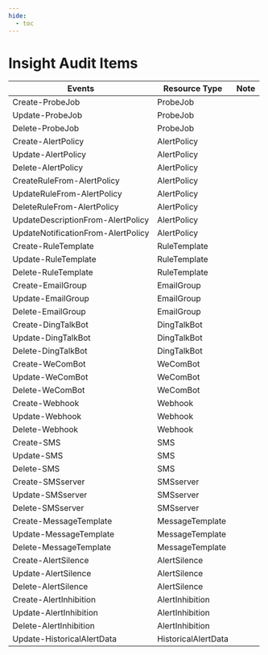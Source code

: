 ```yaml
---
hide:
  - toc
---
```


# Insight Audit Items

| Events | Resource Type | Note |
| --- | --- | --- |
| Create-ProbeJob | ProbeJob | |
| Update-ProbeJob | ProbeJob | |
| Delete-ProbeJob | ProbeJob | |
| Create-AlertPolicy | AlertPolicy | |
| Update-AlertPolicy | AlertPolicy | |
| Delete-AlertPolicy | AlertPolicy | |
| CreateRuleFrom-AlertPolicy | AlertPolicy | |
| UpdateRuleFrom-AlertPolicy | AlertPolicy | |
| DeleteRuleFrom-AlertPolicy | AlertPolicy | |
| UpdateDescriptionFrom-AlertPolicy | AlertPolicy | |
| UpdateNotificationFrom-AlertPolicy | AlertPolicy | |
| Create-RuleTemplate | RuleTemplate | |
| Update-RuleTemplate | RuleTemplate | |
| Delete-RuleTemplate | RuleTemplate | |
| Create-EmailGroup | EmailGroup | |
| Update-EmailGroup | EmailGroup | |
| Delete-EmailGroup | EmailGroup | |
| Create-DingTalkBot | DingTalkBot | |
| Update-DingTalkBot | DingTalkBot | |
| Delete-DingTalkBot | DingTalkBot | |
| Create-WeComBot | WeComBot | |
| Update-WeComBot | WeComBot | |
| Delete-WeComBot | WeComBot | |
| Create-Webhook | Webhook | |
| Update-Webhook | Webhook | |
| Delete-Webhook | Webhook | |
| Create-SMS | SMS | |
| Update-SMS | SMS | |
| Delete-SMS | SMS | |
| Create-SMSserver | SMSserver | |
| Update-SMSserver | SMSserver | |
| Delete-SMSserver | SMSserver | |
| Create-MessageTemplate | MessageTemplate | |
| Update-MessageTemplate | MessageTemplate | |
| Delete-MessageTemplate | MessageTemplate | |
| Create-AlertSilence | AlertSilence | |
| Update-AlertSilence | AlertSilence | |
| Delete-AlertSilence | AlertSilence | |
| Create-AlertInhibition | AlertInhibition | |
| Update-AlertInhibition | AlertInhibition | |
| Delete-AlertInhibition | AlertInhibition | |
| Update-HistoricalAlertData | HistoricalAlertData | |
